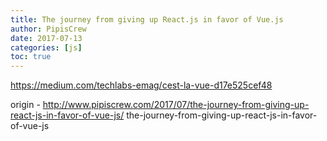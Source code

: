 ```yaml
---
title: The journey from giving up React.js in favor of Vue.js
author: PipisCrew
date: 2017-07-13
categories: [js]
toc: true
---
```


https://medium.com/techlabs-emag/cest-la-vue-d17e525cef48

origin - http://www.pipiscrew.com/2017/07/the-journey-from-giving-up-react-js-in-favor-of-vue-js/ the-journey-from-giving-up-react-js-in-favor-of-vue-js
